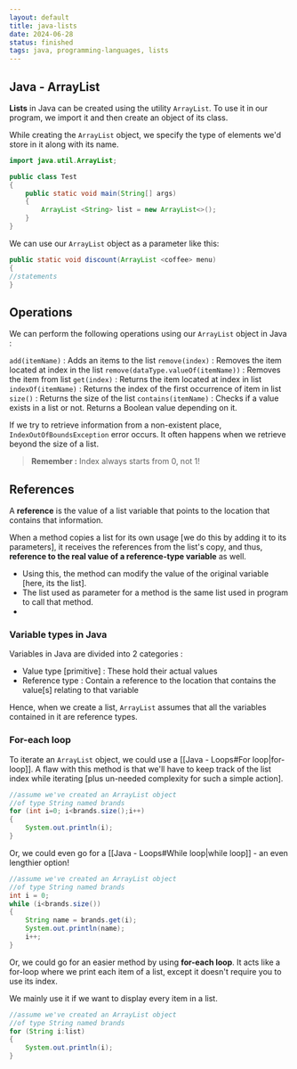 ```yaml
---
layout: default
title: java-lists
date: 2024-06-28
status: finished
tags: java, programming-languages, lists
---
```


## Java - ArrayList

**Lists** in Java can be created using the utility ``ArrayList``. To use it in our program, we import it and then create an object of its class. 

While creating the ``ArrayList`` object, we specify the type of elements we'd store in it along with its name.

```java
import java.util.ArrayList;

public class Test
{
    public static void main(String[] args)
    {
        ArrayList <String> list = new ArrayList<>();
    }
}
```

We can use our ``ArrayList`` object as a parameter like this:

```java
public static void discount(ArrayList <coffee> menu)
{
//statements
}
```

## Operations

We can perform the following operations using our ``ArrayList`` object in Java :

``add(itemName)`` : Adds an items to the list
``remove(index)`` : Removes the item located at index in the list
``remove(dataType.valueOf(itemName))`` : Removes the item from list
``get(index)`` : Returns the item located at index in list
``indexOf(itemName)`` : Returns the index of the first occurrence of item in list
``size()`` : Returns the size of the list
``contains(itemName)`` : Checks if a value exists in a list or not. Returns a Boolean value depending on it.

If we try to retrieve information from a non-existent place, `IndexOutOfBoundsException` error occurs. It often happens when we retrieve beyond the size of a list.

>**Remember :** Index always starts from 0, not 1!

## References

A **reference** is the value of a list variable that points to the location that contains that information.

When a method copies a list for its own usage [we do this by adding it to its parameters], it receives the references from the list's copy, and thus, **reference to the real value of a reference-type variable** as well.

- Using this, the method can modify the value of the original variable [here, its the list].
- The list used as parameter for a method is the same list used in program to call that method.
- 
### Variable types in Java

Variables in Java are divided into 2 categories :

- Value type [primitive] : These hold their actual values
- Reference type : Contain a reference to the location that contains the value[s] relating to that variable

Hence, when we create a list, `ArrayList` assumes that all the variables contained in it are reference types.

### For-each loop

To iterate an ``ArrayList`` object, we could use a [[Java - Loops#For loop|for-loop]]. A flaw with this method is that we'll have to keep track of the list index while iterating [plus un-needed complexity for such a simple action].

```java
//assume we've created an ArrayList object
//of type String named brands
for (int i=0; i<brands.size();i++)
{
    System.out.println(i);
}
```

Or, we could even go for a [[Java - Loops#While loop|while loop]] - an even lengthier option!

```java
//assume we've created an ArrayList object
//of type String named brands
int i = 0;
while (i<brands.size())
{
    String name = brands.get(i);
    System.out.println(name);
    i++;
}
```

Or, we could go for an easier method by using **for-each loop**. It acts like a for-loop where we print each item of a list, except it doesn't require you to use its index.

We mainly use it if we want to display every item in a list.

```java
//assume we've created an ArrayList object
//of type String named brands
for (String i:list)
{
    System.out.println(i);
}
```
